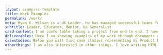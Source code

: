 ```yaml
---
layout: examples-template
title: Work Examples
permalink: /work/
meta: Ryan G. Wilson is a UX Leader. He has managed successful teams for six years of his 20+ year career. Ryan holds a PhD in Human Computer Interaction, a Master of Fine Arts in Graphic Design, a Masters in HCI, and a Bachelors in Interactive Multimedia. He is a UX Generalist, excelling in leading projects, performing research, keeping documentation, visualizing complexity, working with stakeholders, running workshops, creating wireframes, building prototypes, running user tests, & shipping products. He has helped companies large and small improve their products through his product design experience.
subtitle: Leader, Educator, Mentor, UX Generalist
card-content: I am comfortable taking a project from end to end. I have applied my experience and skills to projects for clients like Yum! Brands, Lowe's, and Kroger – working through the UX process to be a champion for the user and recommend and iterate through the design of products. I believe that the best way to create products that people will use is to talk to them, understand their needs and difficulties, and develop requirements that speak for those users. As a lead on most of the projects I've worked on, I take responsibility for capturing information, mentoring processes, making decisions, and guiding cross-functional teams towards success.
deliverables: Here I am showing examples of my work through documents and deliverables provided for projects. These are out of context, so understanding each project is not fully communicated through these examples. I share these examples to convey the quality and breadth of my work and experience. If you are looking for detail on how I would approach an end-to-end or Discovery project, <a href="#casestudies">click here to jump to my case studies</a>.
casestudies: Below you will find case studies representing my Product Design work. I have led many end-to-end projects for many well-known clients. In some of these case studies, due to NDAs and personal respect, I cannot share explicit details and images. However, through these case studies, I want to communicate the value I provided to users, stakeholders, and businesses and represent the value I added to my clients, company, and team. <br><a href="#top">Back to top</a>.
otherthings: I am also interested in other things. I love writing HTML and CSS (as demonstrated by the website you are looking at now). I am a screen printing hobbyist. I have been working in and refining my <a href="#graphic">graphic design</a>, animation, and <a href="#motion">motion graphics</a> skills throughout my career. I share these skills because they frequently spill over into my UX and product design work. <br><a href="#top">Back to top</a>.
---
```

